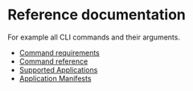 # Reference documentation

For example all CLI commands and their arguments.

- [Command requirements](references/README.md)
- [Command reference](references/commands.md)
- [Supported Applications](references/supported-apps.md)
- [Application Manifests](references/manifests.md)
